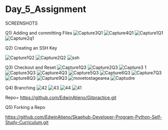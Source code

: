 # Day_5_Assignment

SCREENSHOTS 



Q1) Adding and committing Files
    ![Capture3Q1](https://user-images.githubusercontent.com/60142434/123675932-f20cbd00-d84b-11eb-95e9-ddd565da75a6.PNG)
![Capture4Q1](https://user-images.githubusercontent.com/60142434/123675937-f3d68080-d84b-11eb-904c-96b44309f750.PNG)
![Capture1Q1](https://user-images.githubusercontent.com/60142434/123675941-f46f1700-d84b-11eb-8496-ee85215be777.PNG)
![Capture2q1](https://user-images.githubusercontent.com/60142434/123675942-f46f1700-d84b-11eb-89a3-28918349a293.PNG)


Q2) Creating an SSH Key

![Capture1Q2](https://user-images.githubusercontent.com/60142434/123676033-15376c80-d84c-11eb-98dd-13be8d8ac4bd.PNG)
![Capture2Q2](https://user-images.githubusercontent.com/60142434/123676038-16689980-d84c-11eb-92bd-8d24594d2ce9.PNG)
![ssh](https://user-images.githubusercontent.com/60142434/123676647-e40b6c00-d84c-11eb-981d-10da93303316.PNG)


Q3) Checkout and Reset
![Capture1Q3](https://user-images.githubusercontent.com/60142434/123676748-03a29480-d84d-11eb-8578-414f7f26c234.PNG)
![Capture2Q3](https://user-images.githubusercontent.com/60142434/123676753-056c5800-d84d-11eb-9476-1c9cc240bf9e.PNG)
![Capture3 1](https://user-images.githubusercontent.com/60142434/123676755-056c5800-d84d-11eb-827e-9baa146cbcb5.PNG)
![Capture3Q3](https://user-images.githubusercontent.com/60142434/123676756-0604ee80-d84d-11eb-9e73-47611c92ec80.PNG)
![Capture4Q3](https://user-images.githubusercontent.com/60142434/123676759-069d8500-d84d-11eb-9a16-d568dfd9969c.PNG)
![Capture5Q3](https://user-images.githubusercontent.com/60142434/123676763-069d8500-d84d-11eb-8bc5-52b187d28f9e.PNG)
![Capture6Q3](https://user-images.githubusercontent.com/60142434/123676767-07361b80-d84d-11eb-8222-899daf361aef.PNG)
![Capture7Q3](https://user-images.githubusercontent.com/60142434/123676772-07ceb200-d84d-11eb-8762-1a0a9030d82b.PNG)
![Capture8Q3](https://user-images.githubusercontent.com/60142434/123676773-08674880-d84d-11eb-987f-0b7b9a1c3b40.PNG)
![Capture9Q3](https://user-images.githubusercontent.com/60142434/123676774-08674880-d84d-11eb-9b39-2cea63650d5c.PNG)
![movetostagearea](https://user-images.githubusercontent.com/60142434/123676776-08ffdf00-d84d-11eb-9e10-48ff36d2268d.PNG)
![Captudre](https://user-images.githubusercontent.com/60142434/123676779-09987580-d84d-11eb-9c13-ba04ae060e63.PNG)




Q4) Branching
![42](https://user-images.githubusercontent.com/60142434/123676900-27fe7100-d84d-11eb-8618-a801a4c6f355.PNG)
![43](https://user-images.githubusercontent.com/60142434/123676905-292f9e00-d84d-11eb-8669-889eba08d892.PNG)
![44](https://user-images.githubusercontent.com/60142434/123676907-29c83480-d84d-11eb-8ee3-0b38f578ad4d.PNG)
![41](https://user-images.githubusercontent.com/60142434/123676910-2a60cb00-d84d-11eb-8888-01990435b1f2.PNG)


Repo= https://github.com/EdwinAtieno/Gitpractice.git



Q5) Forking a Repo

https://github.com/EdwinAtieno/Skaehub-Developer-Program-Python-Self-Study-Curriculum.git






